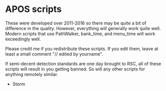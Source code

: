 # APOS scripts

These were developed over 2011-2016 so there may be quite a bit of
difference in the quality. However, everything will generally work
quite well. Modern scripts that use PathWalker, bank_time,
and menu_time will work exceedingly well.

Please credit me if you redistribute these scripts. If you edit them,
leave at least a small comment "// edited by yourname".

If semi-decent detection standards are one day brought to RSC, all of
these scripts will result in you getting banned. So will any other
scripts for anything remotely similar.

- Storm

